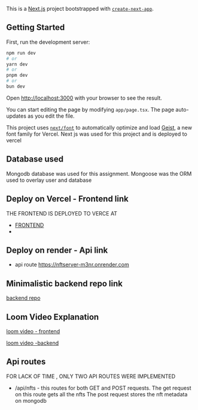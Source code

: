 This is a [Next.js](https://nextjs.org) project bootstrapped with [`create-next-app`](https://nextjs.org/docs/app/api-reference/cli/create-next-app).

## Getting Started

First, run the development server:

```bash
npm run dev
# or
yarn dev
# or
pnpm dev
# or
bun dev
```

Open [http://localhost:3000](http://localhost:3000) with your browser to see the result.

You can start editing the page by modifying `app/page.tsx`. The page auto-updates as you edit the file.

This project uses [`next/font`](https://nextjs.org/docs/app/building-your-application/optimizing/fonts) to automatically optimize and load [Geist](https://vercel.com/font), a new font family for Vercel.
Next js was used for this project and is deployed to vercel

## Database used

Mongodb database was used for this assignment. 
Mongoose was the ORM used to overlay user and database


## Deploy on Vercel - Frontend link

THE FRONTEND IS DEPLOYED TO VERCE AT 
- [FRONTEND](https://nftminter-dun.vercel.app)
- 
## Deploy on render - Api link
- api route https://nftserver-m3nr.onrender.com

## Minimalistic backend repo link
[backend repo](https://github.com/arthurkeeng/nftserver)

## Loom Video Explanation
[loom video - frontend ]([https://github.com/arthurkeeng/nftserver](https://www.loom.com/share/f07eb5f55fbe401dbb3f7565f37265ed?sid=d17d08e3-ddf7-4272-8131-4b752472d39c))

[loom video -backend](https://www.loom.com/share/16603a2ca3de40f4a6b5d20e98497d24?sid=13e1be6f-95bc-4b3f-b8c0-1ca0d6baf5cc)

## Api routes

FOR LACK OF TIME , ONLY TWO API ROUTES WERE IMPLEMENTED
  - /api/nfts    - this routes for both GET and POST requests. 
      The get request on this route gets all the nfts
      The post request stores the nft metadata on mongodb
